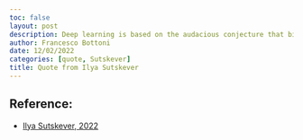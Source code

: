 ```yaml
---
toc: false
layout: post
description: Deep learning is based on the audacious conjecture that biological neurons and artificial neurons are not that different. Its success to date is evidence for this belief.
author: Francesco Bottoni
date: 12/02/2022
categories: [quote, Sutskever]
title: Quote from Ilya Sutskever
---
```


## Reference:
- [Ilya Sutskever, 2022](https://twitter.com/ilyasut/status/1587478598809591808?s=20&t=ukHM2pPE3tQoWwHFeoCK8g)
